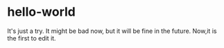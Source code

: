 # hello-world
It's just a try. It might be bad now, but it will be fine in the future. 
Now,it is the first to edit it.    

